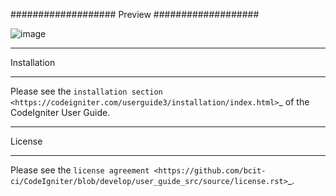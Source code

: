 ###################
Preview
###################

![image](https://user-images.githubusercontent.com/23663225/184882101-c208f009-8ca1-4762-97ca-bd025dc8012a.png)


************
Installation
************

Please see the `installation section <https://codeigniter.com/userguide3/installation/index.html>`_
of the CodeIgniter User Guide.

*******
License
*******

Please see the `license
agreement <https://github.com/bcit-ci/CodeIgniter/blob/develop/user_guide_src/source/license.rst>`_.
